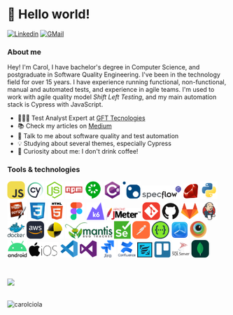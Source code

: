 # 👋 Hello world!

<p align="left">
<a href="https://www.linkedin.com/in/carol-ciola"><img height="22em" alt="Linkedin" src="https://img.shields.io/badge/-LinkedIn-blue?style=for-the-badge&logo=Linkedin&logoColor=white"></a>

<a href="mailto:carol.ciola@gmail.com">
<img height="22em" alt="GMail" src="https://img.shields.io/badge/Gmail-D14836?style=for-the-badge&logo=gmail&logoColor=white"/>
</a>
</p>

### About me
Hey! I'm Carol, I have bachelor's degree in Computer Science, and postgraduate in Software Quality Engineering. I've been in the technology field for over 15 years. I have experience running functional, non-functional, manual and automated tests, and experience in agile teams. I'm used to work with agile quality model *Shift Left Testing*, and my main automation stack is Cypress with JavaScript.

<!--
Hey! Sou Carol, bacharel em Ciência da Computação, pós-graduada em Engenharia da Qualidade de Software. Estou na área de tecnologia há mais de 15 anos. Tenho experiência em execução de testes funcionais e não funcionais, manuais e automatizados, e vivência em times ágeis. Estou habituada a trabalhar com o modelo de qualidade ágil (*Shift Left Testing*), e minha stack de automação principal é o Cypress com Javascript.
-->

* 👩🏻‍💻 Test Analyst Expert at <a href="https://www.gft.com/br/pt"> GFT Tecnologies</a></br>
* 📚 Check my articles on <a href="https://carolciola.medium.com/">Medium</a></br>
* 💬 Talk to me about software quality and test automation</br>
* 💡 Studying about several themes, especially Cypress</br>
* 🤭 Curiosity about me: I don't drink coffee!

### Tools & technologies
<p>
<img height="40em" alt="JavaScript" src="https://github.com/cciola/images/blob/main/JavaScript.svg"/>
<img height="40em" alt="Cypress" src="https://github.com/cciola/images/blob/main/Cypress.jpeg"/>
<img height="40em" alt="NodeJS" src="https://github.com/cciola/images/blob/main/nodejs.svg"/>
<img height="40em" alt="NPM" src="https://github.com/cciola/images/blob/main/npm.svg"/>
<img height="40em" alt="Cucumber"  src="https://github.com/cciola/images/blob/main/cucumber.svg"/>
<img height="40em" alt="CSharp" src="https://github.com/cciola/images/blob/main/csharp.svg"/>
<img height="40em" alt="NuGet" src="https://github.com/cciola/images/blob/main/nuget.png"/>
<img height="30em" alt="Specflow" src="https://github.com/cciola/images/blob/main/specflow.png"/> 
<img height="35em" alt="Ruby"  src="https://github.com/devicons/devicon/blob/master/icons/ruby/ruby-original.svg"/>
<img height="40em" alt="Python" src="https://github.com/cciola/images/blob/main/Python.svg"/>
<img height="45em" alt="Sikuli" src="https://github.com/cciola/images/blob/main/Sikuli.png"/>
<img height="40em" alt="CSS" src="https://github.com/devicons/devicon/blob/master/icons/css3/css3-original.svg"/>
<img height="40em" alt="HTML" src="https://github.com/cciola/images/blob/main/HTML.svg"/>
<img height="40em" alt="Figma" src="https://github.com/cciola/images/blob/main/Figma.svg"/>
<img height="40em" alt="K6" src="https://github.com/cciola/images/blob/main/K6.svg"/>
<img height="27em" alt="JMeter" src="https://github.com/cciola/images/blob/main/JMeter.svg"/>
<img height="40em" alt="Git" src="https://github.com/cciola/images/blob/main/Git.svg"/>
<img height="40em" alt="GitHub" src="https://github.com/cciola/images/blob/main/Github.svg"/>
<img height="40em" alt="GitLab" src="https://github.com/cciola/images/blob/main/GitLab.svg"/>
<img height="40em" alt="Jenkins" src="https://github.com/devicons/devicon/blob/master/icons/jenkins/jenkins-original.svg"/>
<img height="40em" alt="Docker" src="https://github.com/cciola/images/blob/main/Docker.svg"/>
<img height="40em" alt="AWS" src="https://github.com/cciola/images/blob/main/AWS.svg"/>
<img height="40em" alt="TestLink" src="https://github.com/cciola/images/blob/main/Testlink.png"/> 
<img height="37em" alt="Mantis" src="https://github.com/cciola/images/blob/main/Mantis.png"/> 
<img height="40em" alt="Selenium" src="https://github.com/cciola/images/blob/main/Selenium.png"/>
<img height="40em" alt="Postman" src="https://github.com/cciola/images/blob/main/Postman.svg"/>
<img height="40em" alt="Swagger" src="https://github.com/cciola/images/blob/main/Swagger.png"/>
<img height="40em" alt="Testflight" src="https://github.com/cciola/images/blob/main/Testflight.png"/>
<img height="40em" alt="Browserstack" src="https://github.com/cciola/images/blob/main/Browserstack.png"/>
<img height="40em" alt="Android" src="https://github.com/cciola/images/blob/main/Android.jpg"/>
<img height="35em" alt="iOS" src="https://github.com/cciola/images/blob/main/iOS.jpg"/>
<img height="40em" alt="VSCode" src="https://github.com/cciola/images/blob/main/VSCode.svg"/>
<img height="40em" alt="Visual Studio" src="https://github.com/cciola/images/blob/main/VisualStudio.svg"/>
<img height="40em" alt="Jira" src="https://github.com/cciola/images/blob/main/Jira.svg"/>
<img height="40em" alt="Confluence" src="https://github.com/cciola/images/blob/main/Confluence.svg"/>
<img height="35em" alt="Zephyr" src="https://github.com/cciola/images/blob/main/Zephyr.png"/> 
<img height="37em" alt="Trello" src="https://github.com/cciola/images/blob/main/Trello.svg"/>
<img height="40em" alt="SQL Server" src="https://github.com/cciola/images/blob/main/SQL.svg"/>
<img height="40em" alt="MongoDB" src="https://github.com/cciola/images/blob/main/MongoDB.svg"/>

<br><p>

<!--
https://github.com/anuraghazra/github-readme-stats/blob/master/themes/README.md
-->

<div>
  <img height="180em" src="https://github-readme-stats.vercel.app/api?username=cciola&show_icons=true&theme=jolly&include_all_commits=true&count_private=true"/>
</div>

<br>
<p align="left">
<img src="https://komarev.com/ghpvc/?username=cciola&label=Profile%20views&color=0e75b6&style=flat" alt="carolciola" /> </p> 
